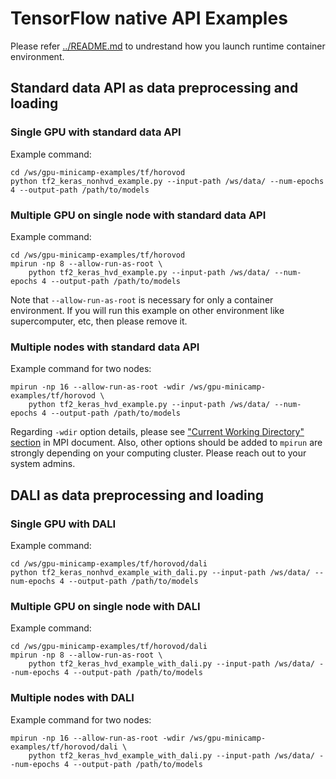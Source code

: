 # TensorFlow native API Examples

Please refer [../README.md](../README.md) to undrestand how you launch runtime container environment.

## Standard data API as data preprocessing and loading

### Single GPU with standard data API

Example command:

```
cd /ws/gpu-minicamp-examples/tf/horovod
python tf2_keras_nonhvd_example.py --input-path /ws/data/ --num-epochs 4 --output-path /path/to/models
```

### Multiple GPU on single node with standard data API

Example command:

```
cd /ws/gpu-minicamp-examples/tf/horovod
mpirun -np 8 --allow-run-as-root \
    python tf2_keras_hvd_example.py --input-path /ws/data/ --num-epochs 4 --output-path /path/to/models
```

Note that `--allow-run-as-root` is necessary for only a container environment.
If you will run this example on other environment like supercomputer, etc, then please remove it.

### Multiple nodes with standard data API

Example command for two nodes:

```
mpirun -np 16 --allow-run-as-root -wdir /ws/gpu-minicamp-examples/tf/horovod \
    python tf2_keras_hvd_example.py --input-path /ws/data/ --num-epochs 4 --output-path /path/to/models
```

Regarding `-wdir` option details, please see ["Current Working Directory" section](https://www.open-mpi.org/doc/v4.1/man1/mpirun.1.php#sect16) in MPI document.
Also, other options should be added to `mpirun` are strongly depending on your computing cluster.
Please reach out to your system admins.

## DALI as data preprocessing and loading

### Single GPU with DALI

Example command:

```
cd /ws/gpu-minicamp-examples/tf/horovod/dali
python tf2_keras_nonhvd_example_with_dali.py --input-path /ws/data/ --num-epochs 4 --output-path /path/to/models
```

### Multiple GPU on single node with DALI

Example command:

```
cd /ws/gpu-minicamp-examples/tf/horovod/dali
mpirun -np 8 --allow-run-as-root \
    python tf2_keras_hvd_example_with_dali.py --input-path /ws/data/ --num-epochs 4 --output-path /path/to/models
```

### Multiple nodes with DALI

Example command for two nodes:

```
mpirun -np 16 --allow-run-as-root -wdir /ws/gpu-minicamp-examples/tf/horovod/dali \
    python tf2_keras_hvd_example_with_dali.py --input-path /ws/data/ --num-epochs 4 --output-path /path/to/models
```
